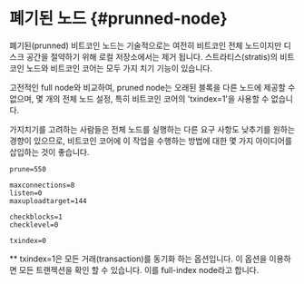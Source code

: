 # 폐기된 노드 {#prunned-node}

폐기된(prunned) 비트코인 노드는 기술적으로는 여전히 비트코인 전체 노드이지만 디스크 공간을 절약하기 위해 로컬 저장소에서는 제거 됩니다. 스트라티스(stratis)의 비트코인 노드와 비트코인 코어는 모두 가지 치기 기능이 있습니다.

고전적인 full node와 비교하여, pruned node는 오래된 블록을 다른 노드에 제공할 수 없으며, 몇 개의 전체 노드 설정, 특히 비트코인 코어의 'txindex=1'을 사용할 수 없습니다.

가지치기를 고려하는 사람들은 전체 노드를 실행하는 다른 요구 사항도 낮추기를 원하는 경향이 있으므로, 비트코인 코어에 이 작업을 수행하는 방법에 대한 몇 가지 아이디어를 삽입하는 것이 좋습니다.


```
prune=550

maxconnections=8
listen=0
maxuploadtarget=144

checkblocks=1
checklevel=0

txindex=0
```

** txindex=1은 모든 거래(transaction)를 동기화 하는 옵션입니다. 이 옵션을 이용하면 모든 트랜젝션을 확인 할 수 있습니다. 이를 full-index node라고 합니다.